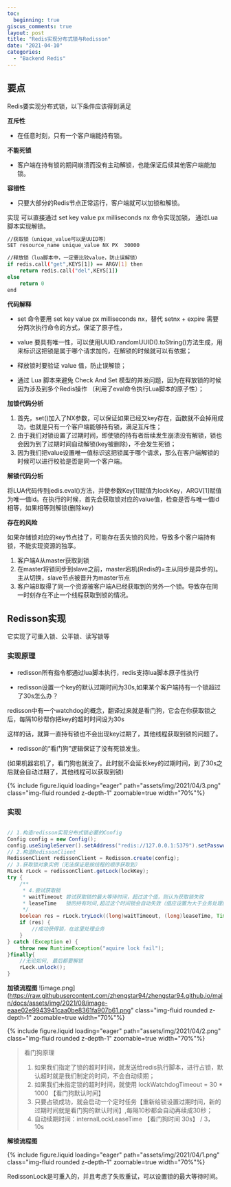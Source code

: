 ```yaml
---
toc:
  beginning: true
giscus_comments: true
layout: post
title: "Redis实现分布式锁与Redisson"
date: "2021-04-10"
categories: 
  - "Backend Redis"
---
```



## 要点
Redis要实现分布式锁，以下条件应该得到满足

**互斥性**

- 在任意时刻，只有一个客户端能持有锁。

**不能死锁**

- 客户端在持有锁的期间崩溃而没有主动解锁，也能保证后续其他客户端能加锁。

**容错性**

- 只要大部分的Redis节点正常运行，客户端就可以加锁和解锁。

实现
可以直接通过 set key value px milliseconds nx 命令实现加锁， 通过Lua脚本实现解锁。

```bash
//获取锁（unique_value可以是UUID等）
SET resource_name unique_value NX PX  30000

//释放锁（lua脚本中，一定要比较value，防止误解锁）
if redis.call("get",KEYS[1]) == ARGV[1] then
    return redis.call("del",KEYS[1])
else
    return 0
end
```
**代码解释**
- set 命令要用 set key value px milliseconds nx，替代 setnx + expire 需要分两次执行命令的方式，保证了原子性，

- value 要具有唯一性，可以使用UUID.randomUUID().toString()方法生成，用来标识这把锁是属于哪个请求加的，在解锁的时候就可以有依据；

- 释放锁时要验证 value 值，防止误解锁；

- 通过 Lua 脚本来避免 Check And Set 模型的并发问题，因为在释放锁的时候因为涉及到多个Redis操作 （利用了eval命令执行Lua脚本的原子性）；

**加锁代码分析**
1. 首先，set()加入了NX参数，可以保证如果已经又key存在，函数就不会掉用成功，也就是只有一个客户端能够持有锁，满足互斥性；
2. 由于我们对锁设置了过期时间，即使锁的持有者后续发生崩溃没有解锁，锁也会因为到了过期时间自动解锁(key被删除)，不会发生死锁；
3. 因为我们把value设置唯一值标识这把锁属于哪个请求，那么在客户端解锁的时候可以进行校验是否是同一个客户端。

**解锁代码分析**

将LUA代码传到jedis.eval()方法，并使参数Key[1]赋值为lockKey，ARGV[1]赋值为唯一值id。在执行的时候，首先会获取锁对应的value值，检查是否与唯一值id相等，如果相等则解锁(删除key)

**存在的风险**

如果存储锁对应的key节点挂了，可能存在丢失锁的风险，导致多个客户端持有锁，不能实现资源的独享。

1. 客户端A从master获取到锁
2. 在master将锁同步到slave之前，master宕机(Redis的=主从同步是异步的)。主从切换，slave节点被晋升为master节点
3. 客户端B取得了同一个资源被客户端A已经获取到的另外一个锁。导致存在同一时刻存在不止一个线程获取到锁的情况。


## Redisson实现
它实现了可重入锁、公平锁、读写锁等

### 实现原理
- redisson所有指令都通过lua脚本执行，redis支持lua脚本原子性执行

- redisson设置一个key的默认过期时间为30s,如果某个客户端持有一个锁超过了30s怎么办？

redisson中有一个watchdog的概念，翻译过来就是看门狗，它会在你获取锁之后，每隔10秒帮你把key的超时时间设为30s

这样的话，就算一直持有锁也不会出现key过期了，其他线程获取到锁的问题了。

- redisson的“看门狗”逻辑保证了没有死锁发生。

(如果机器宕机了，看门狗也就没了。此时就不会延长key的过期时间，到了30s之后就会自动过期了，其他线程可以获取到锁)

{% include figure.liquid loading="eager" path="assets/img/2021/04/3.png" class="img-fluid rounded z-depth-1" zoomable=true width="70%"%}



### 实现
```java

// 1.构造redisson实现分布式锁必要的Config
Config config = new Config();
config.useSingleServer().setAddress("redis://127.0.0.1:5379").setPassword("123456").setDatabase(0);
// 2.构造RedissonClient
RedissonClient redissonClient = Redisson.create(config);
// 3.获取锁对象实例（无法保证是按线程的顺序获取到）
RLock rLock = redissonClient.getLock(lockKey);
try {
    /**
     * 4.尝试获取锁
     * waitTimeout 尝试获取锁的最大等待时间，超过这个值，则认为获取锁失败
     * leaseTime   锁的持有时间,超过这个时间锁会自动失效（值应设置为大于业务处理的时间，确保在锁有效期内业务能处理完）
     */
    boolean res = rLock.tryLock((long)waitTimeout, (long)leaseTime, TimeUnit.SECONDS);
    if (res) {
        //成功获得锁，在这里处理业务
    }
} catch (Exception e) {
    throw new RuntimeException("aquire lock fail");
}finally{
    //无论如何, 最后都要解锁
    rLock.unlock();
}
```

**加锁流程图**
![image.png](https://raw.githubusercontent.com/zhengstar94/zhengstar94.github.io/main/docs/assets/img/2021/08/image-eaae02e9943941caa0be8361fa907b61.png" class="img-fluid rounded z-depth-1" zoomable=true width="70%"%}


{% include figure.liquid loading="eager" path="assets/img/2021/04/2.png" class="img-fluid rounded z-depth-1" zoomable=true width="70%"%}
> 看门狗原理<br>
> 1. 如果我们指定了锁的超时时间，就发送给redis执行脚本，进行占锁，默认超时就是我们制定的时间，不会自动续期；<br>
> 2. 如果我们未指定锁的超时时间，就使用 lockWatchdogTimeout = 30 * 1000 【看门狗默认时间】<br>
> 3. 只要占锁成功，就会启动一个定时任务【重新给锁设置过期时间，新的过期时间就是看门狗的默认时间】,每隔10秒都会自动再续成30秒；<br>
> 4. 自动续期时间：internalLockLeaseTime 【看门狗时间 30s】 / 3， 10s



**解锁流程图**

{% include figure.liquid loading="eager" path="assets/img/2021/04/1.png" class="img-fluid rounded z-depth-1" zoomable=true width="70%"%}

RedissonLock是可重入的，并且考虑了失败重试，可以设置锁的最大等待时间。


















